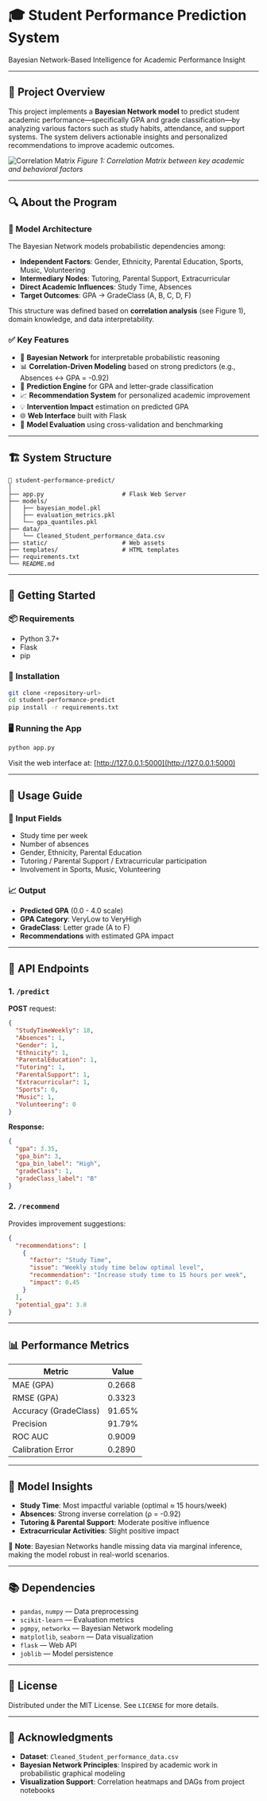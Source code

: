 # 🎓 Student Performance Prediction System

Bayesian Network-Based Intelligence for Academic Performance Insight

---

## 📌 Project Overview

This project implements a **Bayesian Network model** to predict student academic performance—specifically GPA and grade classification—by analyzing various factors such as study habits, attendance, and support systems. The system delivers actionable insights and personalized recommendations to improve academic outcomes.

![Correlation Matrix](correlation.png)
_Figure 1: Correlation Matrix between key academic and behavioral factors_

---

## 🔍 About the Program

### 🧠 Model Architecture

The Bayesian Network models probabilistic dependencies among:

- **Independent Factors**: Gender, Ethnicity, Parental Education, Sports, Music, Volunteering
- **Intermediary Nodes**: Tutoring, Parental Support, Extracurricular
- **Direct Academic Influences**: Study Time, Absences
- **Target Outcomes**: GPA → GradeClass (A, B, C, D, F)

This structure was defined based on **correlation analysis** (see Figure 1), domain knowledge, and data interpretability.

### ✅ Key Features

- 🔄 **Bayesian Network** for interpretable probabilistic reasoning
- 📊 **Correlation-Driven Modeling** based on strong predictors (e.g., Absences ↔ GPA = -0.92)
- 🤖 **Prediction Engine** for GPA and letter-grade classification
- 📈 **Recommendation System** for personalized academic improvement
- 💡 **Intervention Impact** estimation on predicted GPA
- 🌐 **Web Interface** built with Flask
- 🔬 **Model Evaluation** using cross-validation and benchmarking

---

## 🏗️ System Structure

```plaintext
📁 student-performance-predict/
│
├── app.py                      # Flask Web Server
├── models/
│   ├── bayesian_model.pkl
│   ├── evaluation_metrics.pkl
│   └── gpa_quantiles.pkl
├── data/
│   └── Cleaned_Student_performance_data.csv
├── static/                     # Web assets
├── templates/                  # HTML templates
├── requirements.txt
└── README.md
```

---

## 🚀 Getting Started

### 📦 Requirements

- Python 3.7+
- Flask
- pip

### 🧪 Installation

```bash
git clone <repository-url>
cd student-performance-predict
pip install -r requirements.txt
```

### 🖥️ Running the App

```bash
python app.py
```

Visit the web interface at: [http://127.0.0.1:5000](http://127.0.0.1:5000)

---

## 🧪 Usage Guide

### 🧾 Input Fields

- Study time per week
- Number of absences
- Gender, Ethnicity, Parental Education
- Tutoring / Parental Support / Extracurricular participation
- Involvement in Sports, Music, Volunteering

### 📈 Output

- **Predicted GPA** (0.0 - 4.0 scale)
- **GPA Category**: VeryLow to VeryHigh
- **GradeClass**: Letter grade (A to F)
- **Recommendations** with estimated GPA impact

---

## 📡 API Endpoints

### 1. `/predict`

**POST** request:

```json
{
  "StudyTimeWeekly": 18,
  "Absences": 1,
  "Gender": 1,
  "Ethnicity": 1,
  "ParentalEducation": 1,
  "Tutoring": 1,
  "ParentalSupport": 1,
  "Extracurricular": 1,
  "Sports": 0,
  "Music": 1,
  "Volunteering": 0
}
```

**Response:**

```json
{
  "gpa": 3.35,
  "gpa_bin": 3,
  "gpa_bin_label": "High",
  "gradeClass": 1,
  "gradeClass_label": "B"
}
```

### 2. `/recommend`

Provides improvement suggestions:

```json
{
  "recommendations": [
    {
      "factor": "Study Time",
      "issue": "Weekly study time below optimal level",
      "recommendation": "Increase study time to 15 hours per week",
      "impact": 0.45
    }
  ],
  "potential_gpa": 3.8
}
```

---

## 📊 Performance Metrics

| Metric                | Value  |
| --------------------- | ------ |
| MAE (GPA)             | 0.2668 |
| RMSE (GPA)            | 0.3323 |
| Accuracy (GradeClass) | 91.65% |
| Precision             | 91.79% |
| ROC AUC               | 0.9009 |
| Calibration Error     | 0.2890 |

---

## 📖 Model Insights

- **Study Time**: Most impactful variable (optimal ≈ 15 hours/week)
- **Absences**: Strong inverse correlation (ρ = -0.92)
- **Tutoring & Parental Support**: Moderate positive influence
- **Extracurricular Activities**: Slight positive impact

📌 **Note**: Bayesian Networks handle missing data via marginal inference, making the model robust in real-world scenarios.

---

## 📚 Dependencies

- `pandas`, `numpy` — Data preprocessing
- `scikit-learn` — Evaluation metrics
- `pgmpy`, `networkx` — Bayesian Network modeling
- `matplotlib`, `seaborn` — Data visualization
- `flask` — Web API
- `joblib` — Model persistence

---

## 📜 License

Distributed under the MIT License. See `LICENSE` for more details.

---

## 🙏 Acknowledgments

- **Dataset**: `Cleaned_Student_performance_data.csv`
- **Bayesian Network Principles**: Inspired by academic work in probabilistic graphical modeling
- **Visualization Support**: Correlation heatmaps and DAGs from project notebooks
